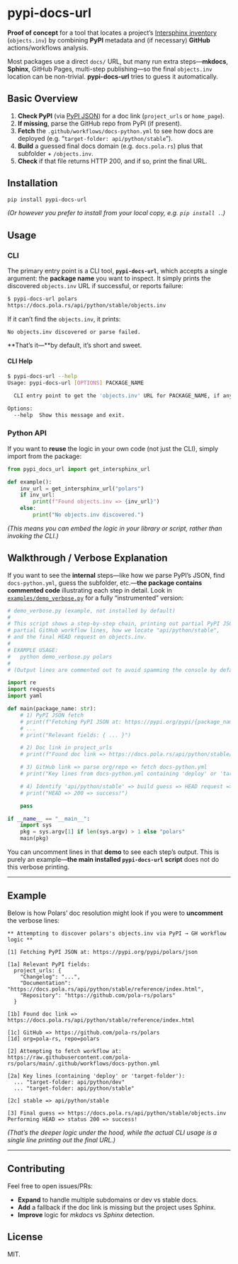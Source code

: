 # pypi-docs-url

**Proof of concept** for a tool that locates a project’s [Intersphinx inventory](https://www.sphinx-doc.org/en/master/usage/extensions/intersphinx.html) (`objects.inv`) by combining **PyPI** metadata and (if necessary) **GitHub** actions/workflows analysis.

Most packages use a direct `docs/` URL, but many run extra steps—**mkdocs**, **Sphinx**, GitHub Pages, multi-step publishing—so the final `objects.inv` location can be non-trivial. **pypi-docs-url** tries to guess it automatically.

## Basic Overview

1. **Check PyPI** (via [PyPI JSON](https://pypi.org/pypi/<package>/json)) for a doc link (`project_urls` or `home_page`).
2. **If missing**, parse the GitHub repo from PyPI (if present).
3. **Fetch** the `.github/workflows/docs-python.yml` to see how docs are deployed (e.g. “`target-folder: api/python/stable`”).
4. **Build** a guessed final docs domain (e.g. `docs.pola.rs`) plus that subfolder + `/objects.inv`.
5. **Check** if that file returns HTTP 200, and if so, print the final URL.

## Installation

```bash
pip install pypi-docs-url
```

*(Or however you prefer to install from your local copy, e.g. `pip install .`.)*

## Usage

### CLI

The primary entry point is a CLI tool, **`pypi-docs-url`**, which accepts a single argument: the **package name** you want to inspect. It simply prints the discovered `objects.inv` URL if successful, or reports failure:

```bash
$ pypi-docs-url polars
https://docs.pola.rs/api/python/stable/objects.inv
```

If it can’t find the `objects.inv`, it prints:
```
No objects.inv discovered or parse failed.
```

**That’s it—**by default, it’s short and sweet.

#### CLI Help

```bash
$ pypi-docs-url --help
Usage: pypi-docs-url [OPTIONS] PACKAGE_NAME

  CLI entry point to get the 'objects.inv' URL for PACKAGE_NAME, if any.

Options:
  --help  Show this message and exit.
```

### Python API

If you want to **reuse** the logic in your own code (not just the CLI), simply import from the package:

```python
from pypi_docs_url import get_intersphinx_url

def example():
    inv_url = get_intersphinx_url("polars")
    if inv_url:
        print(f"Found objects.inv => {inv_url}")
    else:
        print("No objects.inv discovered.")
```

*(This means you can embed the logic in your library or script, rather than invoking the CLI.)*

## Walkthrough / Verbose Explanation

If you want to see the **internal** steps—like how we parse PyPI’s JSON, find `docs-python.yml`, guess the subfolder, etc.—**the package contains commented code** illustrating each step in detail. Look in [`examples/demo_verbose.py`](./examples/demo_verbose.py) for a fully “instrumented” version:

```python
# demo_verbose.py (example, not installed by default)
#
# This script shows a step-by-step chain, printing out partial PyPI JSON,
# partial GitHub workflow lines, how we locate "api/python/stable",
# and the final HEAD request on objects.inv.
#
# EXAMPLE USAGE:
#   python demo_verbose.py polars
#
# (Output lines are commented out to avoid spamming the console by default.)

import re
import requests
import yaml

def main(package_name: str):
    # 1) PyPI JSON fetch
    # print(f"Fetching PyPI JSON at: https://pypi.org/pypi/{package_name}/json")
    # ...
    # print("Relevant fields: { ... }")

    # 2) Doc link in project_urls
    # print(f"Found doc link => https://docs.pola.rs/api/python/stable/reference/index.html")

    # 3) GitHub link => parse org/repo => fetch docs-python.yml
    # print("Key lines from docs-python.yml containing 'deploy' or 'target-folder': ...")

    # 4) Identify 'api/python/stable' => build guess => HEAD request => final URL
    # print("HEAD => 200 => success!")

    pass

if __name__ == "__main__":
    import sys
    pkg = sys.argv[1] if len(sys.argv) > 1 else "polars"
    main(pkg)
```

You can uncomment lines in that **demo** to see each step’s output. This is purely an example—**the main installed `pypi-docs-url` script** does not do this verbose printing.

---

## Example

Below is how Polars’ doc resolution might look if you were to **uncomment** the verbose lines:

```text
** Attempting to discover polars's objects.inv via PyPI → GH workflow logic **

[1] Fetching PyPI JSON at: https://pypi.org/pypi/polars/json

[1a] Relevant PyPI fields:
  project_urls: {
    "Changelog": "...",
    "Documentation": "https://docs.pola.rs/api/python/stable/reference/index.html",
    "Repository": "https://github.com/pola-rs/polars"
  }

[1b] Found doc link => https://docs.pola.rs/api/python/stable/reference/index.html

[1c] GitHub => https://github.com/pola-rs/polars
[1d] org=pola-rs, repo=polars

[2] Attempting to fetch workflow at: https://raw.githubusercontent.com/pola-rs/polars/main/.github/workflows/docs-python.yml

[2a] Key lines (containing 'deploy' or 'target-folder'):
  ... "target-folder: api/python/dev"
  ... "target-folder: api/python/stable"

[2c] stable => api/python/stable

[3] Final guess => https://docs.pola.rs/api/python/stable/objects.inv
Performing HEAD => status 200 => success!
```

*(That’s the deeper logic under the hood, while the actual CLI usage is a single line printing out the final URL.)*

---

## Contributing

Feel free to open issues/PRs:

- **Expand** to handle multiple subdomains or dev vs stable docs.
- **Add** a fallback if the doc link is missing but the project uses Sphinx.
- **Improve** logic for *mkdocs* vs *Sphinx* detection.

## License

MIT.
